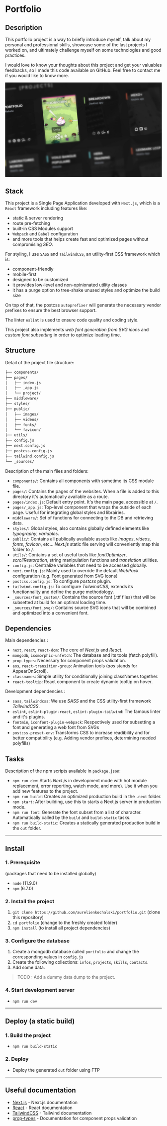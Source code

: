 # Portfolio

## Description

This portfolio project is a way to briefly introduce myself, talk about my personal and professional skills, showcase some of the last projects I worked on, and ultimately challenge myself on some technologies and good practices.

I would love to know your thoughts about this project and get your valuables feedbacks, so I made this code available on GitHub.
Feel free to contact me if you would like to know more.

![preview](https://raw.githubusercontent.com/aurelienkochalski/portfolio/dev/public/images/preview.jpg)

## Stack

This project is a Single Page Application developed with `Next.js`, which is a `React` framework including features like: 
- static & server rendering
- route pre-fetching
- built-in CSS Modules support
- `Webpack` and `Babel` configuration 
- and more tools that helps create fast and optimized pages without compromising *SEO*.

For styling, I use `SASS` and `TailwindCSS`, an utility-first CSS framework which is: 
- component-friendly
- mobile-first
- designed to be customized 
- it provides low-level and non-opinionated utility classes 
- it has a purge option to tree-shake unused styles and optimize the build size

On top of that, the postcss `autoprefixer` will generate the necessary vendor prefixes to ensure the best browser support.

The linter `eslint` is used to ensure code quality and coding style. 

This project also implements *web font generation from SVG icons* and *custom font subsetting* in order to optimize loading time.

## Structure

Detail of the project file structure:

```bash
├── components/
├── pages/
│   ├── index.js
│   ├── _app.js
│   └── project/
├── middleware/
├── styles/
├── public/
│   ├── images/
│   ├── videos/
│   ├── fonts/
│   └── favicon/
├── utils/
├── config.js
├── next.config.js
├── postcss.config.js
├── tailwind.config.js
└── _sources/
```

Description of the main files and folders:

- `components/`: Contains all components with sometime its CSS module file.
- `pages/`: Contains the pages of the websites. When a file is added to this directory it's automatically available as a route.
- `pages/index.js`: Default entry point. It's the main page, accessible at `/`.
- `pages/_app.js`: Top-level component that wraps the outside of each page. Useful for integrating global styles and librairies.
- `middleware/`: Set of functions for connecting to the DB and retrieving data. 
- `styles/`: Global styles, also contains globally defined elements like *typography*, *variables*.
- `public/`: Contains all publically available assets like *images*, *videos*, *fonts*, *favicon*, etc... *Next.js* static file serving will conveniently map this folder to `/`.
- `utils/`: Contains a set of useful tools like *fontOptimizer*, *scrollRestoration*, string manipulation functions and *translation* utilities.
- `config.js`: Centralize variables that need to be accessed globally.
- `next.config.js`: Mainly used to override the default *WebPack* configuration (e.g. Font generated from SVG icons)
- `postcss.config.js`: To configure *postcss* plugin.
- `tailwind.config.js`: To configure *TailwindCSS*, extends its functionnality and define the purge methodology.
- `_sources/font_custom/`: Contains the source font (.ttf files) that will be subsetted at build for an optimal loading time.
- `_sources/font_svg/`: Contains source SVG icons that will be combined and optimized into a convenient font.

## Dependencies 

Main dependencies :
- `next`, `react`, `react-dom`: The core of *Next.js* and *React*.
- `mongodb`, `isomorphic-unfetch`: The database and its tools (fetch polyfill).
- `prop-types`: Necessary for component props validation.
- `aos`, `react-transition-group`: Animation tools (*aos* stands for AppearOnScroll).
- `classnames`: Simple utility for conditionally joining classNames together.
- `react-tooltip`: React component to create dynamic tooltip on hover.

Development dependencies :
- `sass`, `tailwindcss`: We use *SASS* and the CSS utility-first framework *TailwindCSS*.
- `eslint`, `eslint-plugin-react`, `eslint-plugin-tailwind`: The famous linter and it's plugins.
- `fontmin`, `iconfont-plugin-webpack`: Respectively used for subsetting a font and generating a web font from SVGs
- `postcss-preset-env`: Transforms CSS to increase readibility and for better compatibility (e.g. Adding vendor prefixes, determining needed polyfills)

## Tasks

Description of the npm scripts available in `package.json`:
- `npm run dev`: Starts *Next.js* in development mode with hot module replacement, error reporting, watch mode, and more). Use it when you add new features to the project.
- `npm run build`: Creates an optimized production build in the `.next` folder.
- `npm start`: After building, use this to starts a Next.js server in production mode.
- `npm run font`: Generate the font subset from a list of character. Automatically called by the `build` and `build-static` tasks.
- `npm run build-static`: Creates a statically generated production build in the `out` folder.

----

## Install

### 1. Prerequisite

(packages that need to be installed globally)
- `node` (11.9.0)
- `npm` (6.7.0)

### 2. Install the project

1. `git clone https://github.com/aurelienkochalski/portfolio.git` (clone this repository)
2. `cd portfolio` (change to the freshly created folder)
3. `npm install` (to install all project dependencies)

### 3. Configure the database
1. Create a mongodb database called `portfolio` and change the corresponding values in `config.js`
2. Create the following collections: `infos`, `projects`, `skills`, `contacts`. 
3. Add some data.
> TODO : Add a dummy data dump to the project.

### 4. Start development server
- `npm run dev`

----

## Deploy (a static build)

### 1. Build the project
- `npm run build-static`

### 2. Deploy
- Deploy the generated `out` folder using FTP

----

## Useful documentation

- [Next.js](https://nextjs.org/docs) - Next.js documentation
- [React](https://fr.reactjs.org/docs/getting-started.html) - React documentation
- [TailwindCSS](https://tailwindcss.com/docs/installation) - Tailwind documentation
- [prop-types](https://www.npmjs.com/package/prop-types) - Documentation for component props validation
